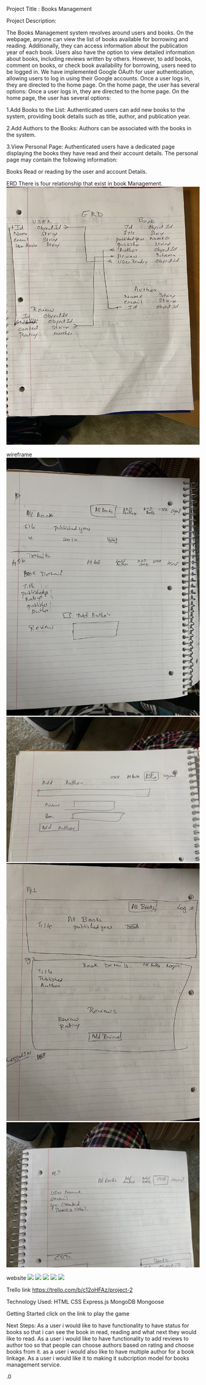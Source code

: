Project Title : Books Management

Project Description:

The Books Management system revolves around users and books. On the webpage, anyone can view the list of books available for borrowing and reading. Additionally, they can access information about the publication year of each book.
Users also have the option to view detailed information about books, including reviews written by others. However, to add books, comment on books, or check book availability for borrowing, users need to be logged in. We have implemented Google OAuth for user authentication, allowing users to log in using their Google accounts.
Once a user logs in, they are directed to the home page. On the home page, the user has several options:
Once a user logs in, they are directed to the home page. On the home page, the user has several options:

1.Add Books to the List: Authenticated users can add new books to the system, providing book details such as title, author, and publication year.

2.Add Authors to the Books: Authors can be associated with the books in the system.

3.View Personal Page: Authenticated users have a dedicated page displaying the books they have read and their account details. The personal page may contain the following information:

Books Read or reading by the user and account Details.



 ERD
 There is four relationship that exist in book Management.
<img src="ERD.jpg"/>

wireframe
<img src="all books.jpg"/>
<img src="author.jpg"/>
<img src="index.jpg"/>
<img src="user.jpg"/>

website 
<img src="home page.jpg"/>
<img src="home page in.jpg"/>
<img src="all books1.jpg"/>
<img src="user profile.jpg"/>
<img src="add author1.jpg"/>

Trello link
https://trello.com/b/c12oHFAz/project-2

Technology Used:
HTML
CSS
Express.js
MongoDB
Mongoose

Getting Started
click on the link to play the game

Next Steps:
As a user i would like to have functionality to  have status  for  books so that i can see the book in read, reading and what next  they  would like to  read.
As a user i would like to have functionality to add reviews to author too so that  people  can choose  authors based on  rating and choose books from it.
as a user i would  also like to have multiple author for a book linkage.
As a user i would like it to making it subcription model for books management service.

























































































































































































































































































































































































































































































































































































































































































































































































































































































































































































































































































































































































































































































































































































































































































































































































































































































































































































































































































































































































































































































































































































































































































































































































































































































































































































































































































































































































































































































































































































































































































































































































































































































































































































































































































































































































































































































































































































































































































































































































































































































































































































































































































































































































































































































































































































































































































































































































































































































































































































































































































































































































































































































































































































































































































































































































































































































































































































































































































































































































































































































































































































































































































































































































































































































































































































































































































































































































































































































































































































































































































































































































































































































































































































































































































































































































































































































































































































































































































































































































































































































































































































































































































































































































































































































































































































































































































































































































































































































































































































































































































































































































































































































































































































































































































































































































































































































































































































































































































































































































































































































































































































































































































































































































































































































































































































































































































































































































































































































































































































































































































































































































































































































































































































































































































































































































































































































































































































































































































































































































































































































































































































































































































































































































































































































































































































































































































































































































































































































































































































































































































































































































































































































































































































































































































































































































































































































































































































































































































































































































































































































































































































































































































































































































































































































































































































































































































































































































































































































































































































































































































































































































































































































































































































































































































































































































































































































































































































































































































































































































































































































































































































































































































































































































































































































































































































































































































































































































































































































































































































































































































































































































































































































































































































































































































































































































































































































































































































































































































































































































































































































































































































































































































































































































































































































































































































































































































































































































































































































































































































































































































































































































































































































































































































































































































































































































































































































































































































































































































































































































































































































































































































































































































































































































































































































































































































































































































































































































































































































































































































































































































































































































































































































































































































































































































































































































































































































































































































































































































































































































































































































































































































































































































































































































































































































































































































































































































































































































































































































































































































































































































































































































































































































































































































































































































































































































































































































































































































































































































































































































































































































































































































































































.0